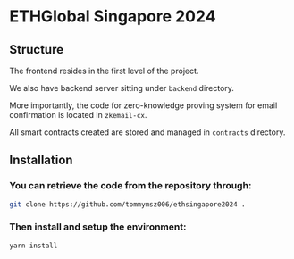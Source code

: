 # ETHGlobal Singapore 2024

## Structure

The frontend resides in the first level of the project.

We also have backend server sitting under `backend` directory.

More importantly, the code for zero-knowledge proving system for email confirmation is located in `zkemail-cx`.

All smart contracts created are stored and managed in `contracts` directory.

## Installation

### You can retrieve the code from the repository through:

```bash
git clone https://github.com/tommymsz006/ethsingapore2024 .
```

### Then install and setup the environment:

```bash
yarn install
```


